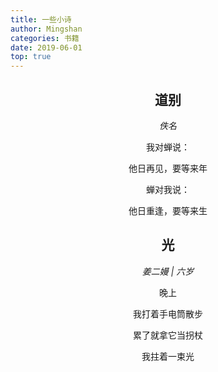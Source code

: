```yaml
---
title: 一些小诗
author: Mingshan
categories: 书籍
date: 2019-06-01
top: true
---
```


<center>

## 道别

*佚名*

我对蝉说：

他日再见，要等来年


蝉对我说：

他日重逢，要等来生

<!-- more -->

## 光

*姜二嫚 | 六岁*

晚上

我打着手电筒散步

累了就拿它当拐杖

我拄着一束光


</center>